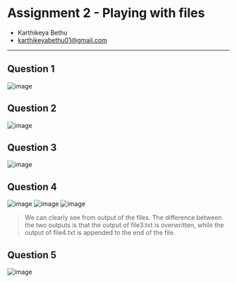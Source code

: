 # Assignment 2 - Playing with files
- Karthikeya Bethu
- karthikeyabethu01@gmail.com

---
## Question 1
![image](https://github.com/karthikeya-io/devops/assets/82776409/6b898a0f-eab3-4b67-8b56-36e2ee966baa)

## Question 2
![image](https://github.com/karthikeya-io/devops/assets/82776409/48578d0e-fb32-4b71-b496-ffc8ebbdc972)

## Question 3
![image](https://github.com/karthikeya-io/devops/assets/82776409/763fd069-d5a6-4c09-aee1-ffe68f3d7972)

## Question 4
![image](https://github.com/karthikeya-io/devops/assets/82776409/cb2cefa1-b4b0-421c-a490-f635f127ef80)
![image](https://github.com/karthikeya-io/devops/assets/82776409/aba1d837-299e-4fc0-9074-2cc9a4e25bea)
![image](https://github.com/karthikeya-io/devops/assets/82776409/66b41df9-aa7c-46a0-a8e6-8bf7f55ac7b7)

> We can clearly see from output of the files. The difference between the two outputs is that the output of file3.txt is overwritten, while the output of file4.txt is appended to the end of the file.

## Question 5
![image](https://github.com/karthikeya-io/devops/assets/82776409/dd627a9b-97e9-4844-aa84-4b3c233adfd4)
